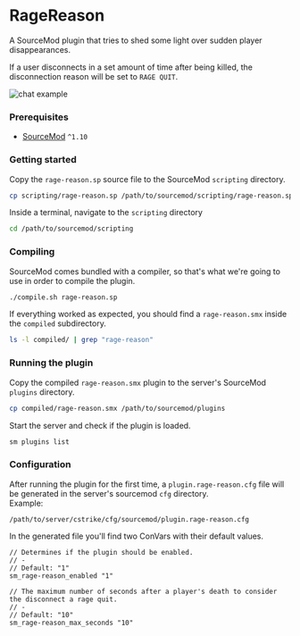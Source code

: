 # RageReason
A SourceMod plugin that tries to shed some light over sudden player disappearances.

If a user disconnects in a set amount of time after being killed, the disconnection reason will be set to `RAGE QUIT`.

![chat example](https://i.imgur.com/HZUyGap.png)

### Prerequisites
* [SourceMod](https://www.sourcemod.net/downloads.php) `^1.10`

### Getting started

Copy the `rage-reason.sp` source file to the SourceMod `scripting` directory.
```bash
cp scripting/rage-reason.sp /path/to/sourcemod/scripting/rage-reason.sp
```

Inside a terminal, navigate to the `scripting` directory
```bash
cd /path/to/sourcemod/scripting
```

### Compiling

SourceMod comes bundled with a compiler, so that's what we're going to use in order to compile the plugin.
```bash
./compile.sh rage-reason.sp
```

If everything worked as expected, you should find a `rage-reason.smx` inside the `compiled` subdirectory.
```bash
ls -l compiled/ | grep "rage-reason"
```

### Running the plugin

Copy the compiled `rage-reason.smx` plugin to the server's SourceMod `plugins` directory.
```bash
cp compiled/rage-reason.smx /path/to/sourcemod/plugins
```

Start the server and check if the plugin is loaded.
```bash
sm plugins list
```

### Configuration

After running the plugin for the first time, a `plugin.rage-reason.cfg` file will be generated in the server's sourcemod `cfg` directory. \
Example:
```text
/path/to/server/cstrike/cfg/sourcemod/plugin.rage-reason.cfg
```

In the generated file you'll find two ConVars with their default values.
```text
// Determines if the plugin should be enabled.
// -
// Default: "1"
sm_rage-reason_enabled "1"

// The maximum number of seconds after a player's death to consider the disconnect a rage quit.
// -
// Default: "10"
sm_rage-reason_max_seconds "10"
```
